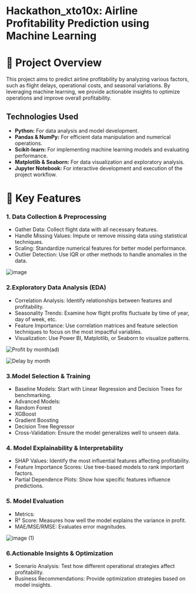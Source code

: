 # Hackathon_xto10x: Airline Profitability Prediction using Machine Learning

# 📌 Project Overview
This project aims to predict airline profitability by analyzing various factors, such as flight delays, operational costs, and seasonal variations. By leveraging machine learning, we provide actionable insights to optimize operations and improve overall profitability.


## Technologies Used

* **Python:** For data analysis and model development.
* **Pandas & NumPy:** For efficient data manipulation and numerical operations.
* **Scikit-learn:** For implementing machine learning models and evaluating performance.
* **Matplotlib & Seaborn:** For data visualization and exploratory analysis.
* **Jupyter Notebook:** For interactive development and execution of the project workflow.


# 🚀 Key Features

### 1. Data Collection & Preprocessing
- Gather Data: Collect flight data with all necessary features.
- Handle Missing Values: Impute or remove missing data using statistical techniques.
- Scaling: Standardize numerical features for better model performance.
- Outlier Detection: Use IQR or other methods to handle anomalies in the data.

![image](https://github.com/user-attachments/assets/2790ebf0-ff15-42ec-bb78-f9a03d0290c3)


### 2.Exploratory Data Analysis (EDA)
- Correlation Analysis: Identify relationships between features and profitability.
- Seasonality Trends: Examine how flight profits fluctuate by time of year, day of week, etc.
- Feature Importance: Use correlation matrices and feature selection techniques to focus on the most impactful variables.
- Visualization: Use Power BI, Matplotlib, or Seaborn to visualize patterns.

![Profit by month(ad)](https://github.com/user-attachments/assets/a54096d4-bec6-408c-a14a-878a99c2e00a)

![Delay by month](https://github.com/user-attachments/assets/8ed3fb6c-9186-43c8-a402-5aa1fb8dd3bc)


### 3.Model Selection & Training
- Baseline Models: Start with Linear Regression and Decision Trees for benchmarking.
- Advanced Models:
- Random Forest
- XGBoost
- Gradient Boosting
- Decision Tree Regressor
- Cross-Validation: Ensure the model generalizes well to unseen data.


### 4. Model Explainability & Interpretability
- SHAP Values: Identify the most influential features affecting profitability.
- Feature Importance Scores: Use tree-based models to rank important factors.
- Partial Dependence Plots: Show how specific features influence predictions.

### 5. Model Evaluation
- Metrics:
- R² Score: Measures how well the model explains the variance in profit.
- MAE/MSE/RMSE: Evaluates error magnitudes.

![image (1)](https://github.com/user-attachments/assets/a60db112-f191-4d3b-ab95-49176d325ca6)


### 6.Actionable Insights & Optimization
- Scenario Analysis: Test how different operational strategies affect profitability.
- Business Recommendations: Provide optimization strategies based on model insights.
